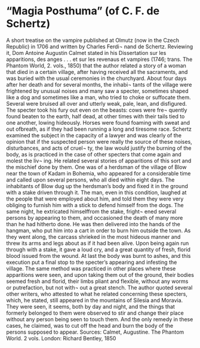 # “Magia Posthuma” (of C. F. de Schertz)
A short treatise on the vampire published at Olmutz (now
in the Czech Republic) in 1706 and written by Charles Ferdi¬
nand de Schertz. Reviewing it, Dom Antoine Augustin Calmet
stated in his Dissertation sur les apparitions, des anges . . . et sur les
revenaus et vampires (1746; trans. The Phantom World, 2. vols.,
1850) that the author related a story of a woman that died in
a certain village, after having received all the sacraments, and
was buried with the usual ceremonies in the churchyard. About
four days after her death and for several months, the inhabi¬
tants of the village were frightened by unusual noises and many
saw a specter, sometimes shaped like a dog and sometimes like
a man, who tried to choke or suffocate them. Several were
bruised all over and utterly weak, pale, lean, and disfigured.
The specter took his fury out even on the beasts: cows were fre¬
quently found beaten to the earth, half dead, at other times
with their tails tied to one another, lowing hideously. Horses
were found foaming with sweat and out ofbreath, as if they had
been running a long and tiresome race.
Schertz examined the subject in the capacity of a lawyer and
was clearly of the opinion that if the suspected person were
really the source of these noises, disturbances, and acts of cruel¬
ty, the law would justify the burning of the body, as is practiced
in the case of other specters that come again and molest the liv¬
ing.
He related several stories of apparitions of this sort and the
mischief done by them. One was of a herdsman of the village
of Blow near the town of Kadam in Bohemia, who appeared for
a considerable time and called upon several persons, who all
died within eight days. The inhabitants of Blow dug up the
herdsman’s body and fixed it in the ground with a stake driven
through it. The man, even in this condition, laughed at the
people that were employed about him, and told them they were
very obliging to furnish him with a stick to defend himself from
the dogs.
The same night, he extricated himselffrom the stake, fright¬
ened several persons by appearing to them, and occasioned the
death of many more than he had hitherto done. He was then
delivered into the hands of the hangman, who put him into a
cart in order to burn him outside the town. As they went along,
the carcass shrieked in the most hideous manner and threw its
arms and legs about as if it had been alive. Upon being again
run through with a stake, it gave a loud cry, and a great quantity
of fresh, florid blood issued from the wound. At last the body
was burnt to ashes, and this execution put a final stop to the
specter’s appearing and infesting the village.
The same method was practiced in other places where these
apparitions were seen, and upon taking them out of the
ground, their bodies seemed fresh and florid, their limbs pliant
and flexible, without any worms or putrefaction, but not with¬
out a great stench.
The author quoted several other writers, who attested to
what he related concerning these specters, which, he stated,
still appeared in the mountains of Silesia and Moravia. They
were seen, it seems, both by day and night, and the things that
formerly belonged to them were observed to stir and change
their place without any person being seen to touch them. And
the only remedy in these cases, he claimed, was to cut off the
head and burn the body of the persons supposed to appear.
Sources:
Calmet, Augustine. The Phantom World. 2 vols. London:
Richard Bentley, 1850